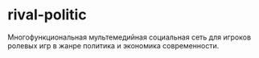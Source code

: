 # rival-politic
Многофункциональная мультемедийная социальная сеть для игроков ролевых игр в жанре политика и экономика современности.

